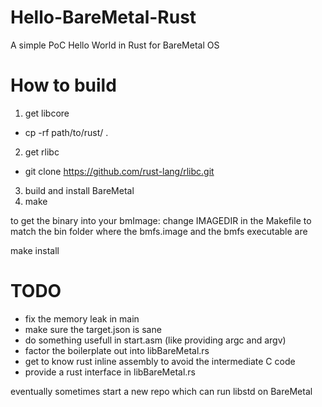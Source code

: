 # Hello-BareMetal-Rust
A simple PoC Hello World in Rust for BareMetal OS

# How to build
1. get libcore
  - cp -rf path/to/rust/ .
2. get rlibc
  - git clone https://github.com/rust-lang/rlibc.git
3. build and install BareMetal
4. make

to get the binary into your bmImage:
change IMAGEDIR in the Makefile to match the bin folder where the bmfs.image and the bmfs executable are

make install


# TODO
- fix the memory leak in main
- make sure the target.json is sane
- do something usefull in start.asm (like providing argc and argv)
- factor the boilerplate out into libBareMetal.rs
- get to know rust inline assembly to avoid the intermediate C code
- provide a rust interface in libBareMetal.rs

eventually sometimes
start a new repo which can run libstd on BareMetal
